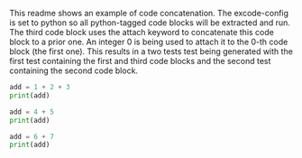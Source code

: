 [//]: # (excode-config: mode=python)

This readme shows an example of code concatenation.
The excode-config is set to python so all python-tagged code blocks will be extracted and run.
The third code block uses the attach keyword to concatenate this code block to a prior one.
An integer 0 is being used to attach it to the 0-th code block (the first one).
This results in a two tests test being generated with the first test containing the first and third code blocks and the second test containing the second code block.

```python
add = 1 + 2 + 3
print(add)
```

```python
add = 4 + 5
print(add)
```

```python excode: attach=0
add = 6 + 7
print(add)
```
